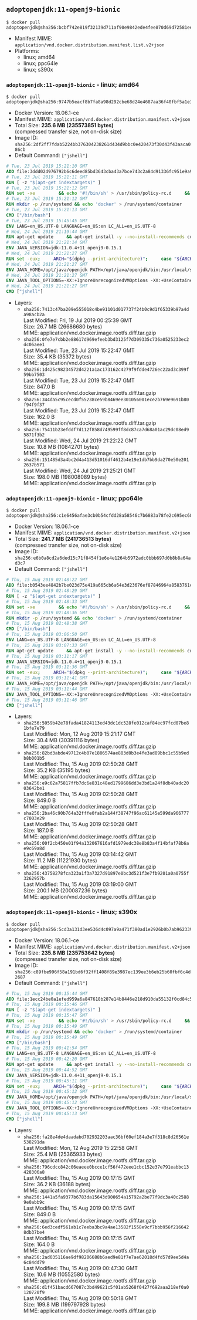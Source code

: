 ## `adoptopenjdk:11-openj9-bionic`

```console
$ docker pull adoptopenjdk@sha256:bcbf742e819f32139d711af90e9842ede4fee870d69d72581ee670f03c5c8cb5
```

-	Manifest MIME: `application/vnd.docker.distribution.manifest.list.v2+json`
-	Platforms:
	-	linux; amd64
	-	linux; ppc64le
	-	linux; s390x

### `adoptopenjdk:11-openj9-bionic` - linux; amd64

```console
$ docker pull adoptopenjdk@sha256:9747b5eacf8b7fa8a98d292cbe68d24e4687aa36f40fbf5a1e3f401b0dbdc579
```

-	Docker Version: 18.06.1-ce
-	Manifest MIME: `application/vnd.docker.distribution.manifest.v2+json`
-	Total Size: **235.6 MB (235573851 bytes)**  
	(compressed transfer size, not on-disk size)
-	Image ID: `sha256:2df2ff7fdab5224bb376304238261d434d9bbc0e420473f30d43f43aaca086cb`
-	Default Command: `["jshell"]`

```dockerfile
# Tue, 23 Jul 2019 15:21:10 GMT
ADD file:3ddd02d976792b6c6deed85bd3643cba43a7bce743c2a84d91336fc951e9a9ec in / 
# Tue, 23 Jul 2019 15:21:11 GMT
RUN [ -z "$(apt-get indextargets)" ]
# Tue, 23 Jul 2019 15:21:12 GMT
RUN set -xe 		&& echo '#!/bin/sh' > /usr/sbin/policy-rc.d 	&& echo 'exit 101' >> /usr/sbin/policy-rc.d 	&& chmod +x /usr/sbin/policy-rc.d 		&& dpkg-divert --local --rename --add /sbin/initctl 	&& cp -a /usr/sbin/policy-rc.d /sbin/initctl 	&& sed -i 's/^exit.*/exit 0/' /sbin/initctl 		&& echo 'force-unsafe-io' > /etc/dpkg/dpkg.cfg.d/docker-apt-speedup 		&& echo 'DPkg::Post-Invoke { "rm -f /var/cache/apt/archives/*.deb /var/cache/apt/archives/partial/*.deb /var/cache/apt/*.bin || true"; };' > /etc/apt/apt.conf.d/docker-clean 	&& echo 'APT::Update::Post-Invoke { "rm -f /var/cache/apt/archives/*.deb /var/cache/apt/archives/partial/*.deb /var/cache/apt/*.bin || true"; };' >> /etc/apt/apt.conf.d/docker-clean 	&& echo 'Dir::Cache::pkgcache ""; Dir::Cache::srcpkgcache "";' >> /etc/apt/apt.conf.d/docker-clean 		&& echo 'Acquire::Languages "none";' > /etc/apt/apt.conf.d/docker-no-languages 		&& echo 'Acquire::GzipIndexes "true"; Acquire::CompressionTypes::Order:: "gz";' > /etc/apt/apt.conf.d/docker-gzip-indexes 		&& echo 'Apt::AutoRemove::SuggestsImportant "false";' > /etc/apt/apt.conf.d/docker-autoremove-suggests
# Tue, 23 Jul 2019 15:21:12 GMT
RUN mkdir -p /run/systemd && echo 'docker' > /run/systemd/container
# Tue, 23 Jul 2019 15:21:13 GMT
CMD ["/bin/bash"]
# Tue, 23 Jul 2019 15:45:45 GMT
ENV LANG=en_US.UTF-8 LANGUAGE=en_US:en LC_ALL=en_US.UTF-8
# Wed, 24 Jul 2019 21:19:44 GMT
RUN apt-get update     && apt-get install -y --no-install-recommends curl ca-certificates locales     && echo "en_US.UTF-8 UTF-8" >> /etc/locale.gen     && locale-gen en_US.UTF-8     && rm -rf /var/lib/apt/lists/*
# Wed, 24 Jul 2019 21:21:14 GMT
ENV JAVA_VERSION=jdk-11.0.4+11_openj9-0.15.1
# Wed, 24 Jul 2019 21:21:27 GMT
RUN set -eux;     ARCH="$(dpkg --print-architecture)";     case "${ARCH}" in        ppc64el|ppc64le)          ESUM='89b5efe77b690f5c0b304095b5e6548a03c7cf45b927a30676c1a891ded90560';          BINARY_URL='https://github.com/AdoptOpenJDK/openjdk11-binaries/releases/download/jdk-11.0.4%2B11_openj9-0.15.1/OpenJDK11U-jdk_ppc64le_linux_openj9_11.0.4_11_openj9-0.15.1.tar.gz';          ;;        s390x)          ESUM='8b63bca7ccf48faea6184e3539eda636ab6904cd7877ba8d1672e6c7e3f60412';          BINARY_URL='https://github.com/AdoptOpenJDK/openjdk11-binaries/releases/download/jdk-11.0.4%2B11_openj9-0.15.1/OpenJDK11U-jdk_s390x_linux_openj9_11.0.4_11_openj9-0.15.1.tar.gz';          ;;        amd64|x86_64)          ESUM='b1099cccc80a3f434728c9bc3b8a90395793b625f4680ca05267cf635143d64d';          BINARY_URL='https://github.com/AdoptOpenJDK/openjdk11-binaries/releases/download/jdk-11.0.4%2B11_openj9-0.15.1/OpenJDK11U-jdk_x64_linux_openj9_11.0.4_11_openj9-0.15.1.tar.gz';          ;;        *)          echo "Unsupported arch: ${ARCH}";          exit 1;          ;;     esac;     curl -LfsSo /tmp/openjdk.tar.gz ${BINARY_URL};     echo "${ESUM} */tmp/openjdk.tar.gz" | sha256sum -c -;     mkdir -p /opt/java/openjdk;     cd /opt/java/openjdk;     tar -xf /tmp/openjdk.tar.gz --strip-components=1;     rm -rf /tmp/openjdk.tar.gz;
# Wed, 24 Jul 2019 21:21:27 GMT
ENV JAVA_HOME=/opt/java/openjdk PATH=/opt/java/openjdk/bin:/usr/local/sbin:/usr/local/bin:/usr/sbin:/usr/bin:/sbin:/bin
# Wed, 24 Jul 2019 21:21:27 GMT
ENV JAVA_TOOL_OPTIONS=-XX:+IgnoreUnrecognizedVMOptions -XX:+UseContainerSupport -XX:+IdleTuningCompactOnIdle -XX:+IdleTuningGcOnIdle
# Wed, 24 Jul 2019 21:21:27 GMT
CMD ["jshell"]
```

-	Layers:
	-	`sha256:7413c47ba209e555018c4be91101d017737f24b0c9d1f65339b97a4da98acb2a`  
		Last Modified: Fri, 19 Jul 2019 00:25:39 GMT  
		Size: 26.7 MB (26686680 bytes)  
		MIME: application/vnd.docker.image.rootfs.diff.tar.gzip
	-	`sha256:0fe7e7cbb2e88617d969efeeb3bd3125f7d309335c736a0525233ec2dc06aee1`  
		Last Modified: Tue, 23 Jul 2019 15:22:47 GMT  
		Size: 35.4 KB (35372 bytes)  
		MIME: application/vnd.docker.image.rootfs.diff.tar.gzip
	-	`sha256:1d425c98234572d4221a1ac173162c4279f9fdde4726ec22ad3c399f59bb7503`  
		Last Modified: Tue, 23 Jul 2019 15:22:47 GMT  
		Size: 847.0 B  
		MIME: application/vnd.docker.image.rootfs.diff.tar.gzip
	-	`sha256:344da5c95cecd0f55238ce59b8469ee301056001ece2b769e9691b80f94f9f37`  
		Last Modified: Tue, 23 Jul 2019 15:22:47 GMT  
		Size: 162.0 B  
		MIME: application/vnd.docker.image.rootfs.diff.tar.gzip
	-	`sha256:75411b23efddf7d112f858d749599ff8dc87ca7d68a01ac29dc08ed95871f3b2`  
		Last Modified: Wed, 24 Jul 2019 21:22:22 GMT  
		Size: 10.8 MB (10842701 bytes)  
		MIME: application/vnd.docker.image.rootfs.diff.tar.gzip
	-	`sha256:151485d3a4bc2d4a413d51016df4612b4e19e1db7bb9da270e50e2012637b571`  
		Last Modified: Wed, 24 Jul 2019 21:25:21 GMT  
		Size: 198.0 MB (198008089 bytes)  
		MIME: application/vnd.docker.image.rootfs.diff.tar.gzip

### `adoptopenjdk:11-openj9-bionic` - linux; ppc64le

```console
$ docker pull adoptopenjdk@sha256:c1e6456afae3cb0b54cfdd28a58546c7b6883a78fe2c695ec682c1d82a5a5358
```

-	Docker Version: 18.06.1-ce
-	Manifest MIME: `application/vnd.docker.distribution.manifest.v2+json`
-	Total Size: **241.7 MB (241736513 bytes)**  
	(compressed transfer size, not on-disk size)
-	Image ID: `sha256:e6b0a8cd2a6ded15c71f8454f1e6e4e1264b5972adc0bbb697d0b8b8a64ad3c7`
-	Default Command: `["jshell"]`

```dockerfile
# Thu, 15 Aug 2019 02:48:22 GMT
ADD file:b0543ee4842b7be023d75e419a665cb6a64e3d23676ef87846964a8583761c51 in / 
# Thu, 15 Aug 2019 02:48:29 GMT
RUN [ -z "$(apt-get indextargets)" ]
# Thu, 15 Aug 2019 02:48:33 GMT
RUN set -xe 		&& echo '#!/bin/sh' > /usr/sbin/policy-rc.d 	&& echo 'exit 101' >> /usr/sbin/policy-rc.d 	&& chmod +x /usr/sbin/policy-rc.d 		&& dpkg-divert --local --rename --add /sbin/initctl 	&& cp -a /usr/sbin/policy-rc.d /sbin/initctl 	&& sed -i 's/^exit.*/exit 0/' /sbin/initctl 		&& echo 'force-unsafe-io' > /etc/dpkg/dpkg.cfg.d/docker-apt-speedup 		&& echo 'DPkg::Post-Invoke { "rm -f /var/cache/apt/archives/*.deb /var/cache/apt/archives/partial/*.deb /var/cache/apt/*.bin || true"; };' > /etc/apt/apt.conf.d/docker-clean 	&& echo 'APT::Update::Post-Invoke { "rm -f /var/cache/apt/archives/*.deb /var/cache/apt/archives/partial/*.deb /var/cache/apt/*.bin || true"; };' >> /etc/apt/apt.conf.d/docker-clean 	&& echo 'Dir::Cache::pkgcache ""; Dir::Cache::srcpkgcache "";' >> /etc/apt/apt.conf.d/docker-clean 		&& echo 'Acquire::Languages "none";' > /etc/apt/apt.conf.d/docker-no-languages 		&& echo 'Acquire::GzipIndexes "true"; Acquire::CompressionTypes::Order:: "gz";' > /etc/apt/apt.conf.d/docker-gzip-indexes 		&& echo 'Apt::AutoRemove::SuggestsImportant "false";' > /etc/apt/apt.conf.d/docker-autoremove-suggests
# Thu, 15 Aug 2019 02:48:36 GMT
RUN mkdir -p /run/systemd && echo 'docker' > /run/systemd/container
# Thu, 15 Aug 2019 02:48:38 GMT
CMD ["/bin/bash"]
# Thu, 15 Aug 2019 03:06:50 GMT
ENV LANG=en_US.UTF-8 LANGUAGE=en_US:en LC_ALL=en_US.UTF-8
# Thu, 15 Aug 2019 03:07:33 GMT
RUN apt-get update     && apt-get install -y --no-install-recommends curl ca-certificates locales     && echo "en_US.UTF-8 UTF-8" >> /etc/locale.gen     && locale-gen en_US.UTF-8     && rm -rf /var/lib/apt/lists/*
# Thu, 15 Aug 2019 03:11:17 GMT
ENV JAVA_VERSION=jdk-11.0.4+11_openj9-0.15.1
# Thu, 15 Aug 2019 03:11:36 GMT
RUN set -eux;     ARCH="$(dpkg --print-architecture)";     case "${ARCH}" in        ppc64el|ppc64le)          ESUM='89b5efe77b690f5c0b304095b5e6548a03c7cf45b927a30676c1a891ded90560';          BINARY_URL='https://github.com/AdoptOpenJDK/openjdk11-binaries/releases/download/jdk-11.0.4%2B11_openj9-0.15.1/OpenJDK11U-jdk_ppc64le_linux_openj9_11.0.4_11_openj9-0.15.1.tar.gz';          ;;        s390x)          ESUM='8b63bca7ccf48faea6184e3539eda636ab6904cd7877ba8d1672e6c7e3f60412';          BINARY_URL='https://github.com/AdoptOpenJDK/openjdk11-binaries/releases/download/jdk-11.0.4%2B11_openj9-0.15.1/OpenJDK11U-jdk_s390x_linux_openj9_11.0.4_11_openj9-0.15.1.tar.gz';          ;;        amd64|x86_64)          ESUM='b1099cccc80a3f434728c9bc3b8a90395793b625f4680ca05267cf635143d64d';          BINARY_URL='https://github.com/AdoptOpenJDK/openjdk11-binaries/releases/download/jdk-11.0.4%2B11_openj9-0.15.1/OpenJDK11U-jdk_x64_linux_openj9_11.0.4_11_openj9-0.15.1.tar.gz';          ;;        *)          echo "Unsupported arch: ${ARCH}";          exit 1;          ;;     esac;     curl -LfsSo /tmp/openjdk.tar.gz ${BINARY_URL};     echo "${ESUM} */tmp/openjdk.tar.gz" | sha256sum -c -;     mkdir -p /opt/java/openjdk;     cd /opt/java/openjdk;     tar -xf /tmp/openjdk.tar.gz --strip-components=1;     rm -rf /tmp/openjdk.tar.gz;
# Thu, 15 Aug 2019 03:11:41 GMT
ENV JAVA_HOME=/opt/java/openjdk PATH=/opt/java/openjdk/bin:/usr/local/sbin:/usr/local/bin:/usr/sbin:/usr/bin:/sbin:/bin
# Thu, 15 Aug 2019 03:11:44 GMT
ENV JAVA_TOOL_OPTIONS=-XX:+IgnoreUnrecognizedVMOptions -XX:+UseContainerSupport -XX:+IdleTuningCompactOnIdle -XX:+IdleTuningGcOnIdle
# Thu, 15 Aug 2019 03:11:46 GMT
CMD ["jshell"]
```

-	Layers:
	-	`sha256:5059b42e78fada41824113ed43dc1dc528fe012caf84ec97fcd07be81bfe7e79`  
		Last Modified: Mon, 12 Aug 2019 15:21:17 GMT  
		Size: 30.4 MB (30391116 bytes)  
		MIME: application/vnd.docker.image.rootfs.diff.tar.gzip
	-	`sha256:82bd3abde49712c4b07e1806574ae883d0b3e4fe3ad89bbc1c55b9edb8b001b5`  
		Last Modified: Thu, 15 Aug 2019 02:50:28 GMT  
		Size: 35.2 KB (35195 bytes)  
		MIME: application/vnd.docker.image.rootfs.diff.tar.gzip
	-	`sha256:e9c62a75817ffb7dc6e831c48ed1799686dd3e3bd1a24f8db40adc2003642be1`  
		Last Modified: Thu, 15 Aug 2019 02:50:28 GMT  
		Size: 849.0 B  
		MIME: application/vnd.docker.image.rootfs.diff.tar.gzip
	-	`sha256:2ba46c90b764a32fffe0fab2a144f38747f96ac61145e599da966777c7003e29`  
		Last Modified: Thu, 15 Aug 2019 02:50:28 GMT  
		Size: 187.0 B  
		MIME: application/vnd.docker.image.rootfs.diff.tar.gzip
	-	`sha256:00f2cb450e01f94a132067616afd1979edc38e8b83a4f14bfaf78b6ae9c69a8d`  
		Last Modified: Thu, 15 Aug 2019 03:14:42 GMT  
		Size: 11.2 MB (11221930 bytes)  
		MIME: application/vnd.docker.image.rootfs.diff.tar.gzip
	-	`sha256:43758278fca323a1f3a7327d91897e0bc3d521f3e7fb9201a0a0755f3262957b`  
		Last Modified: Thu, 15 Aug 2019 03:19:00 GMT  
		Size: 200.1 MB (200087236 bytes)  
		MIME: application/vnd.docker.image.rootfs.diff.tar.gzip

### `adoptopenjdk:11-openj9-bionic` - linux; s390x

```console
$ docker pull adoptopenjdk@sha256:5cd3a131d3ee536d4c097a9a471f380ad1e2926b0b7ab96233997b8ee1da9c0f
```

-	Docker Version: 18.06.1-ce
-	Manifest MIME: `application/vnd.docker.distribution.manifest.v2+json`
-	Total Size: **235.8 MB (235753642 bytes)**  
	(compressed transfer size, not on-disk size)
-	Image ID: `sha256:c89fbe996f58a191bd6f32ff1408f89e3987ec139ee3b6eb25b60fbf6c4d2687`
-	Default Command: `["jshell"]`

```dockerfile
# Thu, 15 Aug 2019 00:15:44 GMT
ADD file:1ecc24be0a1efed959a6a847618b287e14b8446e218d910da55132f0cd84c50b in / 
# Thu, 15 Aug 2019 00:15:46 GMT
RUN [ -z "$(apt-get indextargets)" ]
# Thu, 15 Aug 2019 00:15:47 GMT
RUN set -xe 		&& echo '#!/bin/sh' > /usr/sbin/policy-rc.d 	&& echo 'exit 101' >> /usr/sbin/policy-rc.d 	&& chmod +x /usr/sbin/policy-rc.d 		&& dpkg-divert --local --rename --add /sbin/initctl 	&& cp -a /usr/sbin/policy-rc.d /sbin/initctl 	&& sed -i 's/^exit.*/exit 0/' /sbin/initctl 		&& echo 'force-unsafe-io' > /etc/dpkg/dpkg.cfg.d/docker-apt-speedup 		&& echo 'DPkg::Post-Invoke { "rm -f /var/cache/apt/archives/*.deb /var/cache/apt/archives/partial/*.deb /var/cache/apt/*.bin || true"; };' > /etc/apt/apt.conf.d/docker-clean 	&& echo 'APT::Update::Post-Invoke { "rm -f /var/cache/apt/archives/*.deb /var/cache/apt/archives/partial/*.deb /var/cache/apt/*.bin || true"; };' >> /etc/apt/apt.conf.d/docker-clean 	&& echo 'Dir::Cache::pkgcache ""; Dir::Cache::srcpkgcache "";' >> /etc/apt/apt.conf.d/docker-clean 		&& echo 'Acquire::Languages "none";' > /etc/apt/apt.conf.d/docker-no-languages 		&& echo 'Acquire::GzipIndexes "true"; Acquire::CompressionTypes::Order:: "gz";' > /etc/apt/apt.conf.d/docker-gzip-indexes 		&& echo 'Apt::AutoRemove::SuggestsImportant "false";' > /etc/apt/apt.conf.d/docker-autoremove-suggests
# Thu, 15 Aug 2019 00:15:49 GMT
RUN mkdir -p /run/systemd && echo 'docker' > /run/systemd/container
# Thu, 15 Aug 2019 00:15:49 GMT
CMD ["/bin/bash"]
# Thu, 15 Aug 2019 00:41:54 GMT
ENV LANG=en_US.UTF-8 LANGUAGE=en_US:en LC_ALL=en_US.UTF-8
# Thu, 15 Aug 2019 00:42:20 GMT
RUN apt-get update     && apt-get install -y --no-install-recommends curl ca-certificates locales     && echo "en_US.UTF-8 UTF-8" >> /etc/locale.gen     && locale-gen en_US.UTF-8     && rm -rf /var/lib/apt/lists/*
# Thu, 15 Aug 2019 00:44:52 GMT
ENV JAVA_VERSION=jdk-11.0.4+11_openj9-0.15.1
# Thu, 15 Aug 2019 00:45:11 GMT
RUN set -eux;     ARCH="$(dpkg --print-architecture)";     case "${ARCH}" in        ppc64el|ppc64le)          ESUM='89b5efe77b690f5c0b304095b5e6548a03c7cf45b927a30676c1a891ded90560';          BINARY_URL='https://github.com/AdoptOpenJDK/openjdk11-binaries/releases/download/jdk-11.0.4%2B11_openj9-0.15.1/OpenJDK11U-jdk_ppc64le_linux_openj9_11.0.4_11_openj9-0.15.1.tar.gz';          ;;        s390x)          ESUM='8b63bca7ccf48faea6184e3539eda636ab6904cd7877ba8d1672e6c7e3f60412';          BINARY_URL='https://github.com/AdoptOpenJDK/openjdk11-binaries/releases/download/jdk-11.0.4%2B11_openj9-0.15.1/OpenJDK11U-jdk_s390x_linux_openj9_11.0.4_11_openj9-0.15.1.tar.gz';          ;;        amd64|x86_64)          ESUM='b1099cccc80a3f434728c9bc3b8a90395793b625f4680ca05267cf635143d64d';          BINARY_URL='https://github.com/AdoptOpenJDK/openjdk11-binaries/releases/download/jdk-11.0.4%2B11_openj9-0.15.1/OpenJDK11U-jdk_x64_linux_openj9_11.0.4_11_openj9-0.15.1.tar.gz';          ;;        *)          echo "Unsupported arch: ${ARCH}";          exit 1;          ;;     esac;     curl -LfsSo /tmp/openjdk.tar.gz ${BINARY_URL};     echo "${ESUM} */tmp/openjdk.tar.gz" | sha256sum -c -;     mkdir -p /opt/java/openjdk;     cd /opt/java/openjdk;     tar -xf /tmp/openjdk.tar.gz --strip-components=1;     rm -rf /tmp/openjdk.tar.gz;
# Thu, 15 Aug 2019 00:45:12 GMT
ENV JAVA_HOME=/opt/java/openjdk PATH=/opt/java/openjdk/bin:/usr/local/sbin:/usr/local/bin:/usr/sbin:/usr/bin:/sbin:/bin
# Thu, 15 Aug 2019 00:45:12 GMT
ENV JAVA_TOOL_OPTIONS=-XX:+IgnoreUnrecognizedVMOptions -XX:+UseContainerSupport -XX:+IdleTuningCompactOnIdle -XX:+IdleTuningGcOnIdle
# Thu, 15 Aug 2019 00:45:13 GMT
CMD ["jshell"]
```

-	Layers:
	-	`sha256:fa28e4de4daadabd702932203aac36bf60ef184a3e7f318c8d26561e538291da`  
		Last Modified: Mon, 12 Aug 2019 15:22:58 GMT  
		Size: 25.4 MB (25365933 bytes)  
		MIME: application/vnd.docker.image.rootfs.diff.tar.gzip
	-	`sha256:796cdcc842c06eaeee0bcce1cf56f472eee1cbc152e37e791eabbc13428306a8`  
		Last Modified: Thu, 15 Aug 2019 00:17:15 GMT  
		Size: 36.2 KB (36188 bytes)  
		MIME: application/vnd.docker.image.rootfs.diff.tar.gzip
	-	`sha256:1441a5fa9377b6783da15643d900654a15792a2be77f9dc3a40c25889e0abb9c`  
		Last Modified: Thu, 15 Aug 2019 00:17:15 GMT  
		Size: 849.0 B  
		MIME: application/vnd.docker.image.rootfs.diff.tar.gzip
	-	`sha256:6ed3cedf561ab1c7eeba3bc9a4ae13582f1558e9cf7bbb956f2166428db37be4`  
		Last Modified: Thu, 15 Aug 2019 00:17:15 GMT  
		Size: 164.0 B  
		MIME: application/vnd.docker.image.rootfs.diff.tar.gzip
	-	`sha256:2ad035116ae9df98206688b6aed9e81f7e7ae62018d4fd57d9ee5d4a6c84dd79`  
		Last Modified: Thu, 15 Aug 2019 00:47:30 GMT  
		Size: 10.6 MB (10552580 bytes)  
		MIME: application/vnd.docker.image.rootfs.diff.tar.gzip
	-	`sha256:d1f451bacd667087c3bd49621c5f01ab5268f0427f692aaa218ef0a0120720f9`  
		Last Modified: Thu, 15 Aug 2019 00:50:18 GMT  
		Size: 199.8 MB (199797928 bytes)  
		MIME: application/vnd.docker.image.rootfs.diff.tar.gzip
